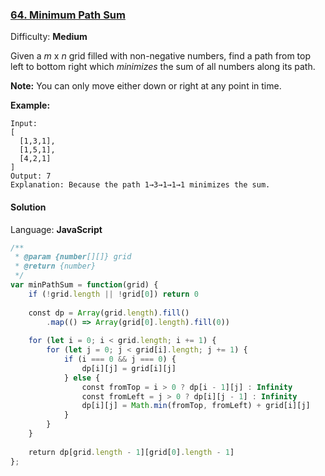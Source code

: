 ### [64\. Minimum Path Sum](https://leetcode.com/problems/minimum-path-sum/)

Difficulty: **Medium**


Given a _m_ x _n_ grid filled with non-negative numbers, find a path from top left to bottom right which _minimizes_ the sum of all numbers along its path.

**Note:** You can only move either down or right at any point in time.

**Example:**

```
Input:
[
  [1,3,1],
  [1,5,1],
  [4,2,1]
]
Output: 7
Explanation: Because the path 1→3→1→1→1 minimizes the sum.
```


#### Solution

Language: **JavaScript**

```javascript
/**
 * @param {number[][]} grid
 * @return {number}
 */
var minPathSum = function(grid) {
    if (!grid.length || !grid[0]) return 0
    
    const dp = Array(grid.length).fill()
        .map(() => Array(grid[0].length).fill(0))
    
    for (let i = 0; i < grid.length; i += 1) {
        for (let j = 0; j < grid[i].length; j += 1) {
            if (i === 0 && j === 0) {
                dp[i][j] = grid[i][j]
            } else {
                const fromTop = i > 0 ? dp[i - 1][j] : Infinity
                const fromLeft = j > 0 ? dp[i][j - 1] : Infinity
                dp[i][j] = Math.min(fromTop, fromLeft) + grid[i][j]
            }
        }
    }
 
    return dp[grid.length - 1][grid[0].length - 1]
};
```